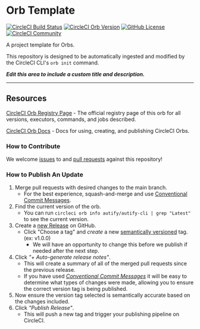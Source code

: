 # Orb Template


[![CircleCI Build Status](https://circleci.com/gh/autifyhq/autify-circleci-orb-cli.svg?style=shield "CircleCI Build Status")](https://circleci.com/gh/autifyhq/autify-circleci-orb-cli) [![CircleCI Orb Version](https://badges.circleci.com/orbs/autify/autify-cli.svg)](https://circleci.com/orbs/registry/orb/autify/autify-cli) [![GitHub License](https://img.shields.io/badge/license-MIT-lightgrey.svg)](https://raw.githubusercontent.com/autifyhq/autify-circleci-orb-cli/master/LICENSE) [![CircleCI Community](https://img.shields.io/badge/community-CircleCI%20Discuss-343434.svg)](https://discuss.circleci.com/c/ecosystem/orbs)



A project template for Orbs.

This repository is designed to be automatically ingested and modified by the CircleCI CLI's `orb init` command.

_**Edit this area to include a custom title and description.**_

---

## Resources

[CircleCI Orb Registry Page](https://circleci.com/orbs/registry/orb/autify/autify-cli) - The official registry page of this orb for all versions, executors, commands, and jobs described.

[CircleCI Orb Docs](https://circleci.com/docs/2.0/orb-intro/#section=configuration) - Docs for using, creating, and publishing CircleCI Orbs.

### How to Contribute

We welcome [issues](https://github.com/autifyhq/autify-circleci-orb-cli/issues) to and [pull requests](https://github.com/autifyhq/autify-circleci-orb-cli/pulls) against this repository!

### How to Publish An Update
1. Merge pull requests with desired changes to the main branch.
    - For the best experience, squash-and-merge and use [Conventional Commit Messages](https://conventionalcommits.org/).
2. Find the current version of the orb.
    - You can run `circleci orb info autify/autify-cli | grep "Latest"` to see the current version.
3. Create a [new Release](https://github.com/autifyhq/autify-circleci-orb-cli/releases/new) on GitHub.
    - Click "Choose a tag" and _create_ a new [semantically versioned](http://semver.org/) tag. (ex: v1.0.0)
      - We will have an opportunity to change this before we publish if needed after the next step.
4.  Click _"+ Auto-generate release notes"_.
    - This will create a summary of all of the merged pull requests since the previous release.
    - If you have used _[Conventional Commit Messages](https://conventionalcommits.org/)_ it will be easy to determine what types of changes were made, allowing you to ensure the correct version tag is being published.
5. Now ensure the version tag selected is semantically accurate based on the changes included.
6. Click _"Publish Release"_.
    - This will push a new tag and trigger your publishing pipeline on CircleCI.